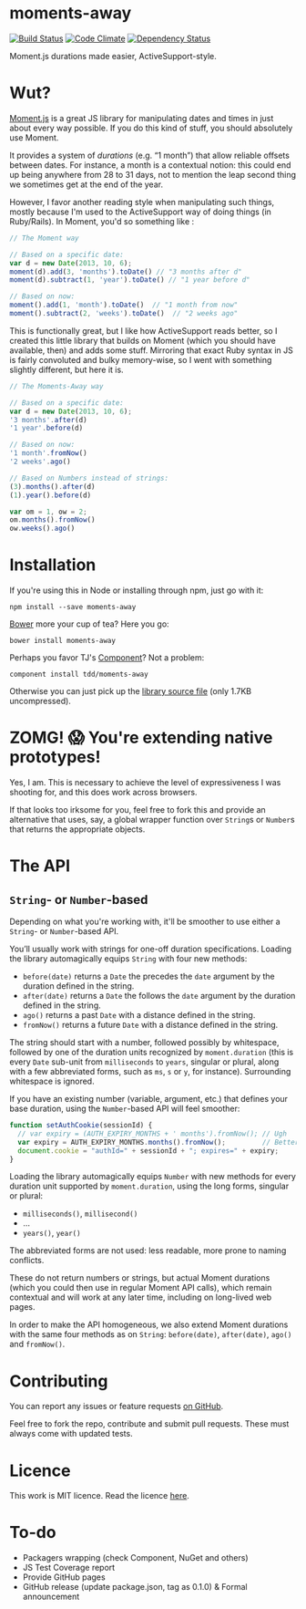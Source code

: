 moments-away
============

[![Build Status](https://travis-ci.org/tdd/moments-away.png?branch=master)](https://travis-ci.org/tdd/moments-away)
[![Code Climate](https://codeclimate.com/github/tdd/moments-away.png)](https://codeclimate.com/github/tdd/moments-away)
[![Dependency Status](https://gemnasium.com/tdd/moments-away.png)](https://gemnasium.com/tdd/moments-away)

Moment.js durations made easier, ActiveSupport-style.

Wut?
====

[Moment.js](http://momentjs.com/) is a great JS library for manipulating dates and times in just about every way possible.  If you do this kind of stuff, you should absolutely use Moment.

It provides a system of *durations* (e.g. “1 month”) that allow reliable offsets between dates.  For instance, a month is a contextual notion: this could end up being anywhere from 28 to 31 days, not to mention the leap second thing we sometimes get at the end of the year.

However, I favor another reading style when manipulating such things, mostly because I'm used to the ActiveSupport way of doing things (in Ruby/Rails).  In Moment, you'd so something like :

```js
// The Moment way

// Based on a specific date:
var d = new Date(2013, 10, 6);
moment(d).add(3, 'months').toDate() // "3 months after d"
moment(d).subtract(1, 'year').toDate() // "1 year before d"

// Based on now:
moment().add(1, 'month').toDate()  // "1 month from now"
moment().subtract(2, 'weeks').toDate()  // "2 weeks ago"
```

This is functionally great, but I like how ActiveSupport reads better, so I created this little library that builds on Moment (which you should have available, then) and adds some stuff.  Mirroring that exact Ruby syntax in JS is fairly convoluted and bulky memory-wise, so I went with something slightly different, but here it is.

```js
// The Moments-Away way

// Based on a specific date:
var d = new Date(2013, 10, 6);
'3 months'.after(d)
'1 year'.before(d)

// Based on now:
'1 month'.fromNow()
'2 weeks'.ago()

// Based on Numbers instead of strings:
(3).months().after(d)
(1).year().before(d)

var om = 1, ow = 2;
om.months().fromNow()
ow.weeks().ago()
```

Installation
============

If you're using this in Node or installing through npm, just go with it:

```
npm install --save moments-away
```

[Bower](http://bower.io/) more your cup of tea?  Here you go:

```
bower install moments-away
```

Perhaps you favor TJ's [Component](http://component.io/)?  Not a problem:

```
component install tdd/moments-away
```

Otherwise you can just pick up the [library source file](https://raw.github.com/tdd/moments-away/master/moments-away.js) (only 1.7KB uncompressed).

ZOMG! :scream: You're extending native prototypes!
==================================================

Yes, I am.  This is necessary to achieve the level of expressiveness I was shooting for, and this does work across browsers.

If that looks too irksome for you, feel free to fork this and provide an alternative that uses, say, a global wrapper function over `String`s or `Number`s that returns the appropriate objects.

The API
=======

`String`- or `Number`-based
---------------------------

Depending on what you're working with, it'll be smoother to use either a `String`- or `Number`-based API.

You’ll usually work with strings for one-off duration specifications.  Loading the library automagically equips `String` with four new methods:

* `before(date)` returns a `Date` the precedes the `date` argument by the duration defined in the string.
* `after(date)` returns a `Date` the follows the `date` argument by the duration defined in the string.
* `ago()` returns a past `Date` with a distance defined in the string.
* `fromNow()` returns a future `Date` with a distance defined in the string.

The string should start with a number, followed possibly by whitespace, followed by one of the duration units recognized by `moment.duration` (this is every `Date` sub-unit from `milliseconds` to `years`, singular or plural, along with a few abbreviated forms, such as `ms`, `s` or `y`, for instance).  Surrounding whitespace is ignored.

If you have an existing number (variable, argument, etc.) that defines your base duration, using the `Number`-based API will feel smoother:

```js
function setAuthCookie(sessionId) {
  // var expiry = (AUTH_EXPIRY_MONTHS + ' months').fromNow(); // Ugh
  var expiry = AUTH_EXPIRY_MONTHS.months().fromNow();         // Better
  document.cookie = "authId=" + sessionId + "; expires=" + expiry;
}
```

Loading the library automagically equips `Number` with new methods for every duration unit supported by `moment.duration`, using the long forms, singular or plural:

* `milliseconds()`, `millisecond()`
* …
* `years()`, `year()`

The abbreviated forms are not used: less readable, more prone to naming conflicts.

These do not return numbers or strings, but actual Moment durations (which you could then use in regular Moment API calls), which remain contextual and will work at any later time, including on long-lived web pages.

In order to make the API homogeneous, we also extend Moment durations with the same four methods as on `String`: `before(date)`, `after(date)`, `ago()` and `fromNow()`.

Contributing
============

You can report any issues or feature requests [on GitHub](https://github.com/tdd/moments-away/issues).

Feel free to fork the repo, contribute and submit pull requests.  These must always come with updated tests.

Licence
=======

This work is MIT licence.  Read the licence [here](https://github.com/tdd/moments-away/blob/master/LICENSE).

To-do
=====

* Packagers wrapping (check Component, NuGet and others)
* JS Test Coverage report
* Provide GitHub pages
* GitHub release (update package.json, tag as 0.1.0) & Formal announcement
